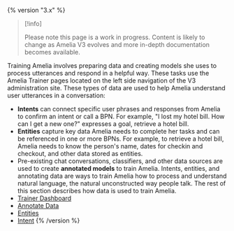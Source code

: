 {% version "3.x" %}
> [!info]  
>
> Please note this page is a work in progress. Content is likely to change as Amelia V3 evolves and more in-depth documentation becomes available.

Training Amelia involves preparing data and creating models she uses to process utterances and respond in a helpful way. These tasks use the Amelia Trainer pages located on the left side navigation of the V3 administration site.
These types of data are used to help Amelia understand user utterances in a conversation:
-   **Intents** can connect specific user phrases and responses from Amelia to confirm an intent or call a BPN. For example, "I lost my hotel bill. How can I get a new one?" expresses a goal, retrieve a hotel bill.
-   **Entities** capture key data Amelia needs to complete her tasks and can be referenced in one or more BPNs. For example, to retrieve a hotel bill, Amelia needs to know the person's name, dates for checkin and checkout, and other data stored as entities.
-   Pre-existing chat conversations, classifiers, and other data sources are used to create **annotated models** to train Amelia.
Intents, entities, and annotating data are ways to train Amelia how to process and understand natural language, the natural unconstructed way people talk.
The rest of this section describes how data is used to train Amelia.
-   [Trainer Dashboard](Trainer%20Dashboard)
-   [Annotate Data](Annotate%20Data)
-   [Entities](Entities)
-   [Intent](Intent)
{% /version %}
